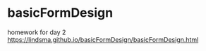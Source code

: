 # basicFormDesign
homework for day 2
https://lindsma.github.io/basicFormDesign/basicFormDesign.html
